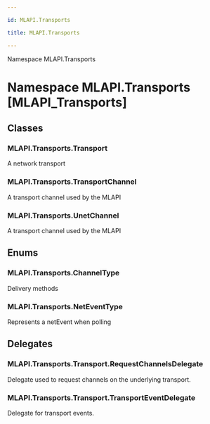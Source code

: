 ```yaml
---

id: MLAPI.Transports

title: MLAPI.Transports

---
```


Namespace MLAPI.Transports

# Namespace MLAPI.Transports [MLAPI_Transports]

<div class="markdown level0 summary" markdown="1">

</div>

<div class="markdown level0 conceptual" markdown="1">

</div>

<div class="markdown level0 remarks" markdown="1">

</div>

## Classes

### MLAPI.Transports.Transport

<div class="section" markdown="1">

A network transport

</div>

### MLAPI.Transports.TransportChannel

<div class="section" markdown="1">

A transport channel used by the MLAPI

</div>

### MLAPI.Transports.UnetChannel

<div class="section" markdown="1">

A transport channel used by the MLAPI

</div>

## Enums

### MLAPI.Transports.ChannelType

<div class="section" markdown="1">

Delivery methods

</div>

### MLAPI.Transports.NetEventType

<div class="section" markdown="1">

Represents a netEvent when polling

</div>

## Delegates

### MLAPI.Transports.Transport.RequestChannelsDelegate

<div class="section" markdown="1">

Delegate used to request channels on the underlying transport.

</div>

### MLAPI.Transports.Transport.TransportEventDelegate

<div class="section" markdown="1">

Delegate for transport events.

</div>

